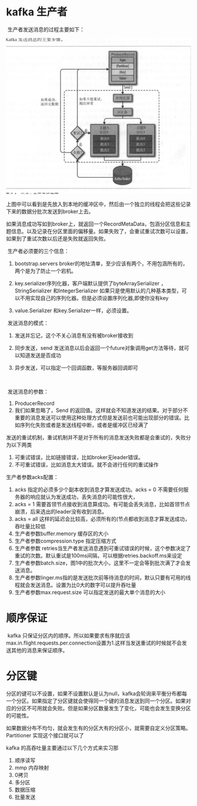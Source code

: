 # kafka 生产者

​	生产者发送消息的过程主要如下：

![生产者发送消息的全过程](../images/image-20190804115053048.png)

​	上图中可以看到是先放入到本地的缓冲区中，然后由一个独立的线程会把这些记录下来的数据分批次发送到broker上去。

​	如果消息成功写如到broker上，就返回一个RecordMetaData，包涵分区信息和主题信息。以及记录在分区里面的偏移量。如果失败了，会重试重试次数可以设置，如果到了重试次数以后还是失败就返回失败。

​	生产者必须要的三个信息：

 1. bootstrap.servers broker的地址清单，至少应该有两个，不用包涵所有的，两个是为了防止一个宕机。

 2. key.serializer序列化器，客户端默认提供了byteArraySerializer ，StringSerializer 和IntegerSerializer 如果只是使用默认的几种基本类型，可以不用实现自己的序列化器。但是必须设置序列化器,即使你没有key

 3. value.Serializer 和key.Serializer一样，必须设置。

    

​    发送消息的模式：

   1. 发送并忘记，这个不关心消息有没有被broker接收到

   2. 同步发送，send 发送消息以后会返回一个future对象调用get方法等待，就可以知道发送是否成功

   3. 异步发送，可以指定一个回调函数，等服务器回调即可

      ​	



​	发送消息的参数：

1. ProducerRecord
2. 我们如果忽略了，Send 的返回值。这样就会不知道发送的结果。对于部分不重要的消息发送可以使用这种处理方式但是发送前也可能出现部分的错误。比如序列化失败或者是发送线程中断，或者是缓冲区已经满了



发送的重试机制，重试机制并不是对于所有的消息发送失败都是会重试的，失败分为以下两类

1. 可重试错误，比如链接错误，比如broker无leader错误。
2. 不可重试错误，比如消息太大错误。就不会进行任何的重试操作



生产者参数acks配置：

1. acks 指定的必须多少个副本收到消息才算发送成功。acks = 0 不需要任何服务器的响应就认为发送成功，丢失消息的可能性很大，
2. acks = 1 需要首领节点接收到消息算成功。有可能会丢失消息，比如首领节点崩溃，后来选出的leader没有收到消息。
3. acks = all 这样的延迟会比较高，必须所有的(节点都收到消息才算发送成功，吞吐量比较低
4. 生产者参数buffer.memory 缓存区的大小
5. 生产者参数compression.type 指定压缩方式
6. 生产者参数 retries当生产者发送消息遇到可重试错误的时候，这个参数决定了重试的次数。默认重试是100ms间隔，可以根据retries.backoff.ms来设定
7. 生产者参数batch.size，图1中的批次大小，这里不一定会等到批次满了才会发送消息。
8. 生产者参数linger.ms指的是发送批次前等待消息的时间，默认只要有可用的线程就会发送消息。设置为比0大的数字可以提升吞吐量
9. 生产者参数max.request.size 可以指定发送的最大单个消息的大小

# 顺序保证

​	kafka 只保证分区内的顺序。所以如果要求有序就应该max.in.flight.requests.per.connection设置为1.这样当发送重试的时候就不会发送其他的消息来保证顺序。	

# 分区键

​	分区的键可以不设置，如果不设置默认是认为null，kafka会轮询来平衡分布都每一个分区。如果指定了分区键就会使得同一个键的消息发送到同一个分区。如果对应的分区不可用就会失败。但是如果分区数量发生了变化，可能也会发生变换分区的可能性。

​	如果数据分布不均匀，就会发生有的分区大有的分区小，就需要自定义分区策略。Partitioner 实现这个接口就可以了





kafka 的高吞吐量主要通过以下几个方式来实习那

1. 顺序读写
2. mmp 内存映射
3. 0拷贝
4. 多分区
5. 数据压缩
6. 批量发送
